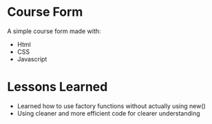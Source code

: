 # Course Form
A simple course form made with:
- Html
- CSS
- Javascript

# Lessons Learned
* Learned how to use factory functions without actually using new()
* Using cleaner and more efficient code for clearer understanding
